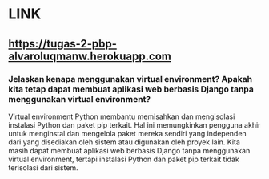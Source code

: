 # LINK
https://tugas-2-pbp-alvaroluqmanw.herokuapp.com
---
### Jelaskan kenapa menggunakan virtual environment? Apakah kita tetap dapat membuat aplikasi web berbasis Django tanpa menggunakan virtual environment?
Virtual environment Python membantu memisahkan dan mengisolasi instalasi Python dan paket pip terkait. Hal ini memungkinkan pengguna akhir untuk menginstal dan mengelola paket mereka sendiri yang independen dari yang disediakan oleh sistem atau digunakan oleh proyek lain. Kita masih dapat membuat aplikasi web berbasis Django tanpa menggunakan virtual environment, tertapi instalasi Python dan paket pip terkait tidak terisolasi dari sistem.

